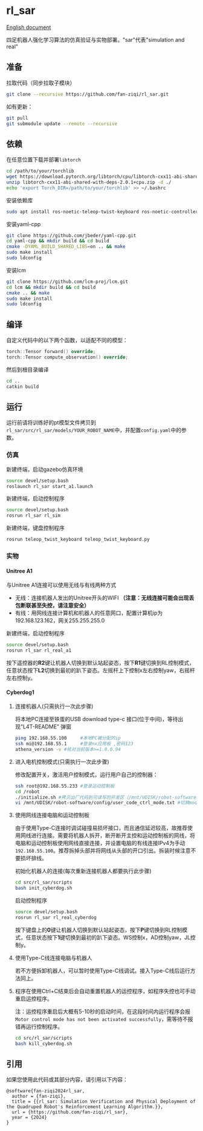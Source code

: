 # rl_sar

[English document](README.md)

四足机器人强化学习算法的仿真验证与实物部署。"sar"代表"simulation and real"

## 准备

拉取代码（同步拉取子模块）

```bash
git clone --recursive https://github.com/fan-ziqi/rl_sar.git
```

如有更新：

```bash
git pull
git submodule update --remote --recursive
```

## 依赖

在任意位置下载并部署`libtorch`

```bash
cd /path/to/your/torchlib
wget https://download.pytorch.org/libtorch/cpu/libtorch-cxx11-abi-shared-with-deps-2.0.1%2Bcpu.zip
unzip libtorch-cxx11-abi-shared-with-deps-2.0.1+cpu.zip -d ./
echo 'export Torch_DIR=/path/to/your/torchlib' >> ~/.bashrc
```

安装依赖库

```bash
sudo apt install ros-noetic-teleop-twist-keyboard ros-noetic-controller-interface  ros-noetic-gazebo-ros-control ros-noetic-joint-state-controller ros-noetic-effort-controllers ros-noetic-joint-trajectory-controller
```

安装yaml-cpp

```bash
git clone https://github.com/jbeder/yaml-cpp.git
cd yaml-cpp && mkdir build && cd build
cmake -DYAML_BUILD_SHARED_LIBS=on .. && make
sudo make install
sudo ldconfig
```

安装lcm

```bash
git clone https://github.com/lcm-proj/lcm.git 
cd lcm && mkdir build && cd build
cmake .. && make
sudo make install
sudo ldconfig
```

## 编译

自定义代码中的以下两个函数，以适配不同的模型：

```cpp
torch::Tensor forward() override;
torch::Tensor compute_observation() override;
```

然后到根目录编译

```bash
cd ..
catkin build
```

## 运行

运行前请将训练好的pt模型文件拷贝到`rl_sar/src/rl_sar/models/YOUR_ROBOT_NAME`中，并配置`config.yaml`中的参数。

### 仿真

新建终端，启动gazebo仿真环境

```bash
source devel/setup.bash
roslaunch rl_sar start_a1.launch
```

新建终端，启动控制程序

```bash
source devel/setup.bash
rosrun rl_sar rl_sim
```

新建终端，键盘控制程序

```bash
rosrun teleop_twist_keyboard teleop_twist_keyboard.py
```

### 实物

#### Unitree A1

与Unitree A1连接可以使用无线与有线两种方式

* 无线：连接机器人发出的Unitree开头的WIFI **（注意：无线连接可能会出现丢包断联甚至失控，请注意安全）**
* 有线：用网线连接计算机和机器人的任意网口，配置计算机ip为192.168.123.162，网关255.255.255.0

新建终端，启动控制程序

```bash
source devel/setup.bash
rosrun rl_sar rl_real_a1
```

按下遥控器的**R2**键让机器人切换到默认站起姿态，按下**R1**键切换到RL控制模式，任意状态按下**L2**切换到最初的趴下姿态。左摇杆上下控制x左右控制yaw，右摇杆左右控制y。

#### Cyberdog1

1. 连接机器人(只需执行一次此步骤)

    将本地PC连接至铁蛋的USB download type-c 接口(位于中间)，等待出现”L4T-README” 弹窗

    ```bash
    ping 192.168.55.100     #本地PC被分配的ip
    ssh mi@192.168.55.1     #登录nx应用板 ,密码123
    athena_version -v #核对当前版本>=1.0.0.94
    ```
    
2. 进入电机控制模式(只需执行一次此步骤)

    修改配置开关，激活用户控制模式，运行用户自己的控制器：

    ```bash
    ssh root@192.168.55.233 #登录运动控制板
    cd /robot
    ./initialize.sh #拷贝出厂代码到可读写的开发区（/mnt/UDISK/robot-software），切换到开发者模式，仅需执行一次
    vi /mnt/UDISK/robot-software/config/user_code_ctrl_mode.txt #切换mode:1(0:默认模式，1用户代码控制电机模式),重启机器人生效
    ```

3. 使用网线连接电脑和运动控制板

    由于使用Type-C连接时调试碰撞易损坏接口，而且通信延迟较高，故推荐使用网线进行连接。需要将机器人拆开，断开断开主控和运动控制板的网线，将电脑和运动控制板使用网线直接连接，并设置电脑的有线连接IPv4为手动`192.168.55.100`。推荐拆掉头部并将网线从头部的开口引出。拆装时候注意不要损坏排线。

    初始化机器人的连接(每次重新连接机器人都要执行此步骤)

    ```bash
    cd src/rl_sar/scripts
    bash init_cyberdog.sh
    ```
    
    启动控制程序
    
    ```bash
    source devel/setup.bash
    rosrun rl_sar rl_real_cyberdog
    ```
    
    按下键盘上的**0**键让机器人切换到默认站起姿态，按下**P**键切换到RL控制模式，任意状态按下**1**键切换到最初的趴下姿态。WS控制x，AD控制yaw，JL控制y。

4. 使用Type-C线连接电脑与机器人

    若不方便拆卸机器人，可以暂时使用Type-C线调试。接入Type-C线后运行方法同上。

5. 程序在使用Ctrl+C结束后会自动重置机器人的运控程序，如程序失控也可手动重启运控程序。
   
   注：运控程序重启后大概有5-10秒的启动时间，在这段时间内运行程序会报`Motor control mode has not been activated successfully`，需等待不报错再运行控制程序。

    ```bash
    cd src/rl_sar/scripts
    bash kill_cyberdog.sh
    ```

## 引用

如果您使用此代码或其部分内容，请引用以下内容：

```
@software{fan-ziqi2024rl_sar,
  author = {fan-ziqi},
  title = {{rl_sar: Simulation Verification and Physical Deployment of the Quadruped Robot's Reinforcement Learning Algorithm.}},
  url = {https://github.com/fan-ziqi/rl_sar},
  year = {2024}
}
```